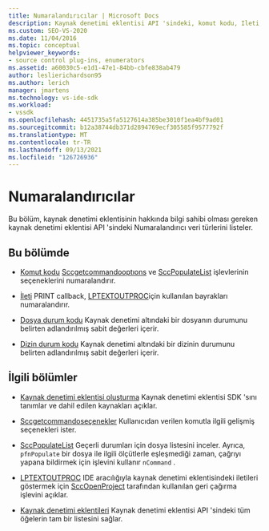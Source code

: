 ```yaml
---
title: Numaralandırıcılar | Microsoft Docs
description: Kaynak denetimi eklentisi API 'sindeki, komut kodu, Ileti, dosya durum kodu ve Dizin durum kodu gibi Numaralandırıcı veri türleri hakkında bilgi edinin.
ms.custom: SEO-VS-2020
ms.date: 11/04/2016
ms.topic: conceptual
helpviewer_keywords:
- source control plug-ins, enumerators
ms.assetid: a60030c5-e1d1-47e1-84bb-cbfe838ab479
author: leslierichardson95
ms.author: lerich
manager: jmartens
ms.technology: vs-ide-sdk
ms.workload:
- vssdk
ms.openlocfilehash: 4451735a5fa5127614a385be3010f1ea4bf9ad01
ms.sourcegitcommit: b12a38744db371d2894769ecf305585f9577792f
ms.translationtype: MT
ms.contentlocale: tr-TR
ms.lasthandoff: 09/13/2021
ms.locfileid: "126726936"
---
```

# <a name="enumerators"></a>Numaralandırıcılar
Bu bölüm, kaynak denetimi eklentisinin hakkında bilgi sahibi olması gereken kaynak denetimi eklentisi API 'sindeki Numaralandırıcı veri türlerini listeler.

## <a name="in-this-section"></a>Bu bölümde
- [Komut kodu](../extensibility/command-code-enumerator.md) [Sccgetcommandooptıons](../extensibility/sccgetcommandoptions-function.md) ve [SccPopulateList](../extensibility/sccpopulatelist-function.md) işlevlerinin seçeneklerini numaralandırır.

- [İleti](../extensibility/message-enumerator.md) PRINT callback, [LPTEXTOUTPROC](../extensibility/lptextoutproc.md)için kullanılan bayrakları numaralandırır.

- [Dosya durum kodu](../extensibility/file-status-code-enumerator.md) Kaynak denetimi altındaki bir dosyanın durumunu belirten adlandırılmış sabit değerleri içerir.

- [Dizin durum kodu](../extensibility/directory-status-code-enumerator.md) Kaynak denetimi altındaki bir dizinin durumunu belirten adlandırılmış sabit değerleri içerir.

## <a name="related-sections"></a>İlgili bölümler
- [Kaynak denetimi eklentisi oluşturma](../extensibility/internals/creating-a-source-control-plug-in.md) Kaynak denetimi eklentisi SDK 'sını tanımlar ve dahil edilen kaynakları açıklar.

- [Sccgetcommandoseçenekler](../extensibility/sccgetcommandoptions-function.md) Kullanıcıdan verilen komutla ilgili gelişmiş seçenekleri ister.

- [SccPopulateList](../extensibility/sccpopulatelist-function.md) Geçerli durumları için dosya listesini inceler. Ayrıca, `pfnPopulate` bir dosya ile ilgili ölçütlerle eşleşmediği zaman, çağrıyı yapana bildirmek için işlevini kullanır `nCommand` .

- [LPTEXTOUTPROC](../extensibility/lptextoutproc.md) IDE aracılığıyla kaynak denetimi eklentisindeki iletileri göstermek için [SccOpenProject](../extensibility/sccopenproject-function.md) tarafından kullanılan geri çağırma işlevini açıklar.

- [Kaynak denetimi eklentileri](../extensibility/source-control-plug-ins.md) Kaynak denetimi eklentisi API 'sindeki tüm öğelerin tam bir listesini sağlar.
